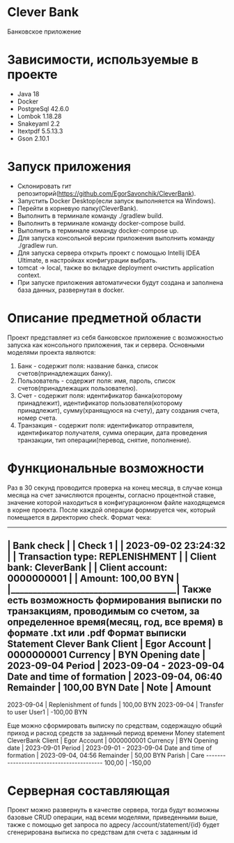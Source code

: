 # Clever Bank
Банковское приложение
# Зависимости, используемые в проекте
* Java 18
* Docker
* PostgreSql 42.6.0
* Lombok 1.18.28
* Snakeyaml 2.2
* Itextpdf 5.5.13.3
* Gson 2.10.1
# Запуск приложения
* Склонировать гит репозиторий(https://github.com/EgorSavonchik/CleverBank).
* Запустить Docker Desktop(если запуск выполняется на Windows).
* Перейти в корневую папку(CleverBank).
* Выполнить в терминале команду ./gradlew build.
* Выполнить в терминале команду docker-compose build.
* Выполнить в терминале команду docker-compose up.
* Для запуска консольной версии приложения выполнить команду ./gradlew run.
* Для запуска сервера открыть проект с помощью Intellij IDEA Ultimate, в настройках конфигурации выбрать.
* tomcat -> local, также во вкладке deployment очистить application context.
* При запуске приложения автоматически будут создана и заполнена база данных, развернутая в docker.
# Описание предметной области
Проект представляет из себя банковское приложение с возможностью запуска как консольного приложения, так и сервера.
Основными моделями проекта являются:
1) Банк - содержит поля: название банка, список счетов(принадлежащих банку).
2) Пользователь - содержит поля: имя, пароль, список счетов(принадлежащих пользователю).
3) Счет - содержит поля: идентификатор банка(которому принадлежит), идентификатор пользователя(которому принадлежит), сумму(хранящуюся на счету), дату создания счета, номер счета.
4) Транзакция - содержит поля: идентификатор отправителя, идентификатор получателя, сумма операции, дата проведения транзакции, тип операции(перевод, снятие, пополнение).
# Функциональные возможности
Раз в 30 секунд проводится проверка на конец месяца, в случае конца месяца на счет зачисляются проценты, согласно процентной ставке, значение которой находиться в конфигурационном файле находящемся в корне проекта.
После каждой операции формируется чек, который помещается в директорию check.
Формат чека:
________________________________________
|              Bank check              |
| Check                              1 |
| 2023-09-02                  23:24:32 |
| Transaction type:      REPLENISHMENT |
| Client bank:              CleverBank |
| Client account:           0000000001 |
| Amount:                   100,00 BYN |
|______________________________________|
Также есть возможность формирования выписки по транзакциям, проводимым со счетом, за определенное время(месяц, год, все время) в формате .txt или .pdf
Формат выписки
                                        Statement
                                       Clever Bank
Client                             | Egor
Account                            | 0000000001
Currency                           | BYN
Opening date                       | 2023-09-04
Period                             | 2023-09-04 - 2023-09-04
Date and time of formation         | 2023-09-04, 06:40
Remainder                          | 100,00 BYN
      Date     |                      Note                      |    Amount
--------------------------------------------------------------------------------
2023-09-04     | Replenishment of funds                         | 100,00 BYN
2023-09-04     | Transfer to user User1                         | -100,00 BYN

Еще можно сформировать выписку по средствам, содержащую общий приход и расход средств за заданный период времени
                              Money statement
                                 CleverBank
Client                             | Egor
Account                            | 0000000001
Currency                           | BYN
Opening date                       | 2023-09-01
Period                             | 2023-09-01 - 2023-09-04 
Date and time of formation         | 2023-09-04, 04:56 
Remainder                          | 50,00 BYN
                   Parish       |       Care
            -----------------------------------------
              100,00            |  -150,00

# Серверная составляющая 
Проект можно развернуть в качестве сервера, тогда будут возможны базовые CRUD операции, над всеми моделями, приведенными выше, 
также с помощью get запроса по адресу /account/statement/{id} будет сгенерирована выписка по средствам для счета с заданным id  


